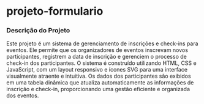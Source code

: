 # projeto-formulario
### Descrição do Projeto

Este projeto é um sistema de gerenciamento de inscrições e check-ins para eventos. Ele permite que os organizadores de eventos inscrevam novos participantes, registrem a data de inscrição e gerenciem o processo de check-in dos participantes. O sistema é construído utilizando HTML, CSS e JavaScript, com um layout responsivo e ícones SVG para uma interface visualmente atraente e intuitiva. Os dados dos participantes são exibidos em uma tabela dinâmica que atualiza automaticamente as informações de inscrição e check-in, proporcionando uma gestão eficiente e organizada dos eventos.
